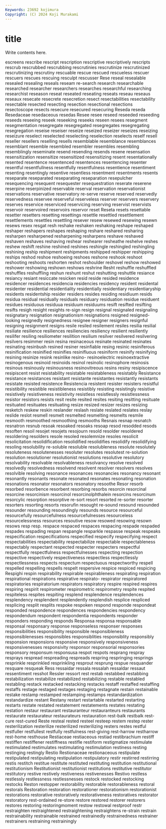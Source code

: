 ```yaml
---
Keywords: 23692 kojimura
Copyright: (C) 2024 Koji Murakami
---
```


# title

Write contents here.



escreens rescribe rescript rescription rescriptive rescriptively rescripts rescrub
rescrubbed rescrubbing rescrutinies rescrutinize rescrutinized rescrutinizing rescrutiny rescuable rescue rescued
rescueless rescuer rescuers rescues rescuing resculpt rescusser Rese reseal resealable
resealed resealing reseals reseam re-search research researchable researched researcher researchers
researches researchful researching researchist reseason reseat reseated reseating reseats reseau
reseaus reseaux resecate resecrete resecretion resect resectabilities resectability resectable resected
resecting resection resectional resections resectoscope resects resecure resecured resecuring Reseda
reseda Resedaceae resedaceous resedas Resee resee reseed reseeded reseeding reseeds
reseeing reseek reseeking reseeks reseen resees resegment resegmentation resegregate resegregated
resegregates resegregating resegregation reseise reseiser reseize reseized reseizer reseizes reseizing
reseizure reselect reselected reselecting reselection reselects reself resell reseller resellers
reselling resells resemblable resemblance resemblances resemblant resemble resembled resembler resembles
resembling resemblingly reseminate resend resending resends resene resensation resensitization resensitize
resensitized resensitizing resent resentationally resented resentence resentenced resentences resentencing resenter
resentful resentfullness resentfully resentfulness resentience resentiment resenting resentingly resentive resentless
resentment resentments resents reseparate reseparated reseparating reseparation resepulcher resequencing resequent
resequester resequestration reserate reserene reserpine reserpinized reservable reserval reservation reservationist
reservations reservative reservatory re-serve reserve reserved reservedly reservedness reservee reserveful
reserveless reserver reservers reservery reserves reservice reserviced reservicing reserving reservist
reservists reservoir reservoired reservoirs reservor reset Reseta resets resettable resetter
resetters resetting resettings resettle resettled resettlement resettlements resettles resettling resever
resew resewed resewing resewn resews resex resgat resh reshake reshaken
reshaking reshape reshaped reshaper reshapers reshapes reshaping reshare reshared resharing
resharpen resharpened resharpening resharpens reshave reshaved reshaven reshaves reshaving reshear
reshearer resheathe reshelve reshes reshew reshift reshine reshined reshines reshingle
reshingled reshingling reshining reship reshipment reshipments reshipped reshipper reshipping reships
reshod reshoe reshoeing reshoes reshone reshook reshoot reshooting reshoots reshorten
reshot reshoulder reshovel reshow reshowed reshower reshowing reshown reshows reshrine
Resht reshuffle reshuffled reshuffles reshuffling reshun reshunt reshut reshutting reshuttle
resiance resiancy resiant resiccate resicken resid reside resided residence residencer
residences residencia residencies residency resident residental residenter residential residentiality residentially
residentiary residentiaryship residents residentship resider residers resides residing residiuum resids
residua residual residually residuals residuary residuation residue residuent residues residuous
residuua residuum residuums resift resifted resifting resifts resigh resight resights
re-sign resign resignal resignaled resignaling resignatary resignation resignationism resignations resigned
resigned-looking resignedly resignedness resignee resigner resigners resignful resigning resignment resigns
resile resiled resilement resiles resilia resilial resiliate resilience resiliences resiliencies
resiliency resilient resiliently resilifer resiling resiliometer resilition resilium resilver resilvered
resilvering resilvers resimmer resin resina resinaceous resinate resinated resinates resinating
resinbush resined resiner resinfiable resing resinic resiniferous resinification resinified resinifies
resinifluous resiniform resinify resinifying resining resinize resink resinlike resino- resinoelectric
resinoextractive resinogenous resinoid resinoids resinol resinolic resinophore resinosis resinous resinously
resinousness resinovitreous resins resiny resipiscence resipiscent resist resistability resistable resistableness
resistably Resistance resistance resistances resistant resistante resistantes resistantly resistants resistate
resisted resistence Resistencia resistent resister resisters resistful resistibility resistible resistibleness
resistibly resisting resistingly resistive resistively resistiveness resistivity resistless resistlessly resistlessness
resistor resistors resists resit resite resited resites resiting resitting resituate
resituated resituates resituating resize resized resizer resizes resizing resketch reskew
reskin reslander reslash reslate reslated reslates reslay reslide reslot resmell
resmelt resmelted resmelting resmelts resmile resmooth resmoothed resmoothing resmooths Resnais
resnap resnatch resnatron resnub resoak resoaked resoaks resoap resod resodded
resods resoften resoil resojet resojets resojourn resold resolder resoldered resoldering
resolders resole resoled resolemnize resoles resolicit resolicitation resolidification resolidified resolidifies
resolidify resolidifying resoling resolubility re-soluble resoluble resolubleness resolute resolutely resoluteness
resolutenesses resoluter resolutes resolutest re-solution resolution resolutioner resolutionist resolutions resolutive
resolutory resolvability resolvable resolvableness resolvancy resolve resolved resolvedly resolvedness resolvend
resolvent resolver resolvers resolves resolvible resolving resonance resonances resonancies resonancy
resonant resonantly resonants resonate resonated resonates resonating resonation resonations resonator
resonators resonatory resoothe Resor resorb resorbed resorbence resorbent resorbing resorbs
resorcin resorcinal resorcine resorcinism resorcinol resorcinolphthalein resorcins resorcinum resorcylic resorption
resorptive re-sort resort resorted re-sorter resorter resorters resorting resorts resorufin
resought re-sound resound resounded resounder resounding resoundingly resounds resource resourceful
resourcefully resourcefulness resourcefulnesses resourceless resourcelessness resources resoutive resow resowed resowing
resown resows resp resp. respace respaced respaces respacing respade respaded
respades respading respan respangle resparkle respasse respeak respeaks respecification respecifications
respecified respecify respecifying respect respectabilities respectability respectabilize respectable respectableness respectably
respectant respected respecter respecters respectful respectfully respectfulness respectfulnesses respecting respection
respective respectively respectiveness respectless respectlessly respectlessness respects respectum respectuous respectworthy
respell respelled respelling respells respelt respersive respice respiced respicing Respighi
respin respirability respirable respirableness respirating respiration respirational respirations respirative respirato-
respirator respiratored respiratories respiratorium respirators respiratory respire respired respires respiring
respirit respirometer respirometric respirometry respite respited respiteless respites respiting resplend
resplendence resplendences resplendency resplendent resplendently resplendish resplice respliced resplicing resplit
resplits respoke respoken respond responde respondeat responded respondence respondences respondencies
respondency respondendum respondent respondentia respondents responder responders responding responds Responsa
responsa responsable responsal responsary response responseless responser responses responsibilities responsibility
responsible responsibleness responsiblenesses responsibles responsiblities responsiblity responsibly responsion responsions responsive
responsively responsiveness responsivenesses responsivity responsor responsorial responsories responsory responsum responsusa
respot respots resprang respray resprays respread respreading respreads respring respringing
resprings resprinkle resprinkled resprinkling resprout resprung respue resquander resquare resqueak
Ress ressaidar ressala ressalah ressaldar ressaut ressentiment resshot Ressler ressort
rest restab restabbed restabbing restabilization restabilize restabilized restabilizing restable restabled
restabling restack restacked restacking restacks restaff restaffed restaffing restaffs restage
restaged restages restaging restagnate restain restainable restake restamp restamped restamping
restamps restandardization restandardize restant Restany restart restartable restarted restarting restarts
restate restated restatement restatements restates restating restation restaur restaurant restauranteur
restauranteurs restaurants restaurate restaurateur restaurateurs restauration rest-balk restbalk rest-cure rest-cured
Reste resteal rested resteel resteep restem restep rester resterilization resterilize
resterilized resterilizing resters restes restful restfuller restfullest restfully restfulness rest-giving
rest-harrow restharrow rest-home resthouse Restiaceae restiaceous restiad restibrachium restiff restiffen
restiffener restiffness restifle restiform restigmatize restimulate restimulated restimulates restimulating restimulation
restiness resting restinging restingly Restio Restionaceae restionaceous restipulate restipulated restipulating
restipulation restipulatory restir restirred restirring restis restitch restitue restitute restituted
restituting restitution restitutional restitutionism Restitutionist restitutionist restitutions restitutive restitutor restitutory
restive restively restiveness restivenesses Restivo restless restlessly restlessness restlessnesses restock
restocked restocking restocks Reston restopper restorability restorable restorableness restoral restorals
Restoration restoration restorationer restorationism restorationist restorations restorative restoratively restorativeness restoratives
restorator restoratory rest-ordained re-store restore restored restorer restorers restores restoring
restoringmoment restow restowal restproof restr restraighten restraightened restraightening restraightens re-strain
restrain restrainability restrainable restrained restrainedly restrainedness restrainer restrainers restraining restrainingly
